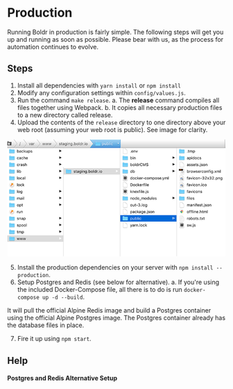 # Production

Running Boldr in production is fairly simple. The following steps will get you up and running as soon as possible. Please bear with us, as the process for automation continues to evolve.

## Steps
1. Install all dependencies with `yarn install` or `npm install`
2. Modify any configuration settings within `config/values.js`.
3. Run the command `make release`.
  a. The **release** command compiles all files together using Webpack.
  b. It copies all necessary production files to a new directory called release.
4. Upload the contents of the `release` directory to one directory above your web root (assuming your web root is public). See image for clarity.

![prod-dir](assets/prod-directory.png)


5. Install the production dependencies on your server with `npm install --production`.
6. Setup Postgres and Redis (see below for alternative).
  a. If you're using the included Docker-Compose file, all there is to do is run `docker-compose up -d --build`.

  It will pull the official Alpine Redis image and build a Postgres container using the official Alpine Postgres image. The Postgres container already has the database files in place.  

7. Fire it up using `npm start`.



Help
---------

#### Postgres and Redis Alternative Setup
